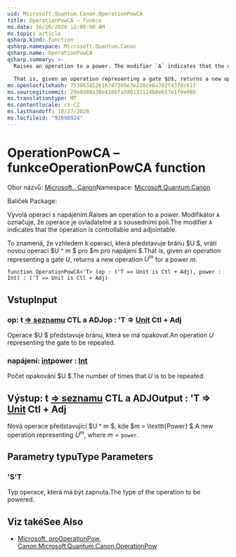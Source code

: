 ```yaml
---
uid: Microsoft.Quantum.Canon.OperationPowCA
title: OperationPowCA – funkce
ms.date: 10/26/2020 12:00:00 AM
ms.topic: article
qsharp.kind: function
qsharp.namespace: Microsoft.Quantum.Canon
qsharp.name: OperationPowCA
qsharp.summary: >-
  Raises an operation to a power. The modifier `A` indicates that the operation is controllable and adjointable.

  That is, given an operation representing a gate $U$, returns a new operation $U^m$ for a power $m$.
ms.openlocfilehash: 753063452616747309e3e228ce8a702f4378c61f
ms.sourcegitcommit: 29e0d88a30e4166fa580132124b0eb57e1f0e986
ms.translationtype: MT
ms.contentlocale: cs-CZ
ms.lasthandoff: 10/27/2020
ms.locfileid: "92698924"
---
```

# <a name="operationpowca-function"></a><span data-ttu-id="45015-102">OperationPowCA – funkce</span><span class="sxs-lookup"><span data-stu-id="45015-102">OperationPowCA function</span></span>

<span data-ttu-id="45015-103">Obor názvů: [Microsoft.. Canon](xref:Microsoft.Quantum.Canon)</span><span class="sxs-lookup"><span data-stu-id="45015-103">Namespace: [Microsoft.Quantum.Canon](xref:Microsoft.Quantum.Canon)</span></span>

<span data-ttu-id="45015-104">Balíček [](https://nuget.org/packages/)</span><span class="sxs-lookup"><span data-stu-id="45015-104">Package: [](https://nuget.org/packages/)</span></span>


<span data-ttu-id="45015-105">Vyvolá operaci s napájením.</span><span class="sxs-lookup"><span data-stu-id="45015-105">Raises an operation to a power.</span></span>
<span data-ttu-id="45015-106">Modifikátor `A` označuje, že operace je ovladatelné a s sousedními poli.</span><span class="sxs-lookup"><span data-stu-id="45015-106">The modifier `A` indicates that the operation is controllable and adjointable.</span></span>

<span data-ttu-id="45015-107">To znamená, že vzhledem k operaci, která představuje bránu $U $, vrátí novou operaci $U ^ m $ pro $m pro napájení $.</span><span class="sxs-lookup"><span data-stu-id="45015-107">That is, given an operation representing a gate $U$, returns a new operation $U^m$ for a power $m$.</span></span>

```qsharp
function OperationPowCA<'T> (op : ('T => Unit is Ctl + Adj), power : Int) : ('T => Unit is Ctl + Adj)
```


## <a name="input"></a><span data-ttu-id="45015-108">Vstup</span><span class="sxs-lookup"><span data-stu-id="45015-108">Input</span></span>

### <a name="op--t--unit-ctl--adj"></a><span data-ttu-id="45015-109">op: t [=> seznamu](xref:microsoft.quantum.lang-ref.unit) CTL a ADJ</span><span class="sxs-lookup"><span data-stu-id="45015-109">op : 'T => [Unit](xref:microsoft.quantum.lang-ref.unit) Ctl + Adj</span></span>

<span data-ttu-id="45015-110">Operace $U $ představuje bránu, která se má opakovat.</span><span class="sxs-lookup"><span data-stu-id="45015-110">An operation $U$ representing the gate to be repeated.</span></span>


### <a name="power--int"></a><span data-ttu-id="45015-111">napájení: [int](xref:microsoft.quantum.lang-ref.int)</span><span class="sxs-lookup"><span data-stu-id="45015-111">power : [Int](xref:microsoft.quantum.lang-ref.int)</span></span>

<span data-ttu-id="45015-112">Počet opakování $U $.</span><span class="sxs-lookup"><span data-stu-id="45015-112">The number of times that $U$ is to be repeated.</span></span>



## <a name="output--t--unit-ctl--adj"></a><span data-ttu-id="45015-113">Výstup: t [=> seznamu](xref:microsoft.quantum.lang-ref.unit) CTL a ADJ</span><span class="sxs-lookup"><span data-stu-id="45015-113">Output : 'T => [Unit](xref:microsoft.quantum.lang-ref.unit) Ctl + Adj</span></span>

<span data-ttu-id="45015-114">Nová operace představující $U ^ m $, kde $m = \texttt{Power} $.</span><span class="sxs-lookup"><span data-stu-id="45015-114">A new operation representing $U^m$, where $m = \texttt{power}$.</span></span>

## <a name="type-parameters"></a><span data-ttu-id="45015-115">Parametry typu</span><span class="sxs-lookup"><span data-stu-id="45015-115">Type Parameters</span></span>

### <a name="t"></a><span data-ttu-id="45015-116">'S</span><span class="sxs-lookup"><span data-stu-id="45015-116">'T</span></span>

<span data-ttu-id="45015-117">Typ operace, která má být zapnuta.</span><span class="sxs-lookup"><span data-stu-id="45015-117">The type of the operation to be powered.</span></span>

## <a name="see-also"></a><span data-ttu-id="45015-118">Viz také</span><span class="sxs-lookup"><span data-stu-id="45015-118">See Also</span></span>

- [<span data-ttu-id="45015-119">Microsoft. proOperationPow. Canon.</span><span class="sxs-lookup"><span data-stu-id="45015-119">Microsoft.Quantum.Canon.OperationPow</span></span>](xref:Microsoft.Quantum.Canon.OperationPow)